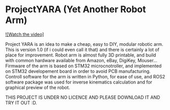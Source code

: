 # ProjectYARA (Yet Another Robot Arm)

[![Watch the video]](https://github.com/aSrki/ProjectYARA/blob/main/videos/20250223_154621.mp4)

Project YARA is an idea to make a cheap, easy to DIY, modular robotic arm. This is version 1.0 (if i could even call it that) and there is certainly a lot of place for improvement. Robot arm is almost fully 3D printable, and build with common hardware available from Amazon, eBay, DigiKey, Mouser...
Firmware of the arm is based on STM32 microcnotroller, and implemented on STM32 developement board in order to avoid PCB manufacturing.
Controll software for the arm is written in Python, for ease of use, and ROS2 software package was used for inverse kinematics calculation and for graphical preview of the robot.

THIS PROJECT IS UNDER NO LICENCE AND PLEASE DOWNLOAD IT AND TRY IT OUT :D.
